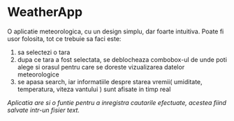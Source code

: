 # WeatherApp

O aplicatie meteorologica, cu un design simplu, dar foarte intuitiva.
Poate fi usor folosita, tot ce trebuie sa faci este:
1. sa selectezi o tara 
2. dupa ce tara a fost selectata, se deblocheaza combobox-ul de unde poti alege si orasul pentru care
se doreste vizualizarea datelor meteorologice
3. se apasa search, iar informatiile despre starea vremii( umiditate, temperatura, viteza vantului ) sunt afisate in timp real

*Aplicatia are si o funtie pentru a inregistra cautarile efectuate, acestea fiind salvate intr-un fisier text.*

